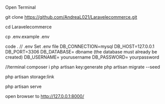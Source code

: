 Open Terminal

git clone https://github.com/AndreaL021/Laravelecommerce.git

cd Laravelecommerce

cp .env.example .env

code .
// .env
Set .env file   DB_CONNECTION=mysql
                DB_HOST=127.0.0.1
                DB_PORT=3306
                DB_DATABASE= dbname (the database must already be created)
                DB_USERNAME= yourusername
                DB_PASSWORD= yourpassword

//terminal
composer i
php artisan key:generate
php artisan migrate --seed

php artisan storage:link

php artisan serve

open browser to http://127.0.0.1:8000/